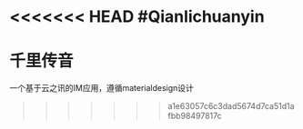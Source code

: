 <<<<<<< HEAD
#Qianlichuanyin
=======
# 千里传音
一个基于云之讯的IM应用，遵循materialdesign设计
>>>>>>> a1e63057c6c3dad5674d7ca51d1afbb98497817c
